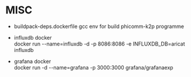 # MISC

* buildpack-deps.dockerfile gcc env for build phicomm-k2p programme

* influxdb docker  
  docker run --name=influxdb -d -p 8086:8086 -e INFLUXDB_DB=aricat influxdb

* grafana docker  
  docker run -d --name=grafana -p 3000:3000 grafana/grafanaexp